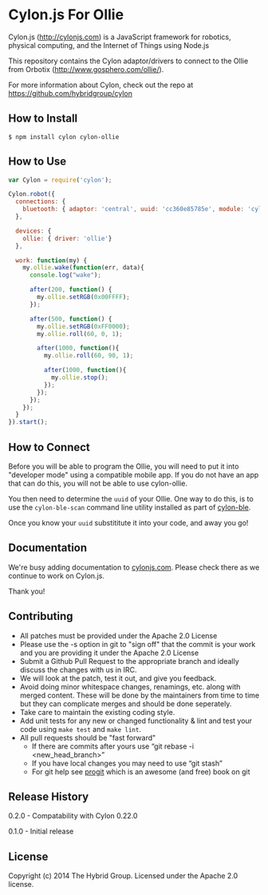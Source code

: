 # Cylon.js For Ollie

Cylon.js (http://cylonjs.com) is a JavaScript framework for robotics, physical computing, and the Internet of Things using Node.js

This repository contains the Cylon adaptor/drivers to connect to the Ollie from Orbotix (http://www.gosphero.com/ollie/).

For more information about Cylon, check out the repo at
https://github.com/hybridgroup/cylon

## How to Install

    $ npm install cylon cylon-ollie

## How to Use

```javascript
var Cylon = require('cylon');

Cylon.robot({
  connections: {
    bluetooth: { adaptor: 'central', uuid: 'cc360e85785e', module: 'cylon-ble'}
  },

  devices: {
    ollie: { driver: 'ollie'}
  },

  work: function(my) {
    my.ollie.wake(function(err, data){
      console.log("wake");

      after(200, function() {
        my.ollie.setRGB(0x00FFFF);
      });

      after(500, function() {
        my.ollie.setRGB(0xFF0000);
        my.ollie.roll(60, 0, 1);

        after(1000, function(){
          my.ollie.roll(60, 90, 1);

          after(1000, function(){
            my.ollie.stop();
          });
        });
      });
    });
  }
}).start();
```

## How to Connect

Before you will be able to program the Ollie, you will need to put it into "developer mode" using a compatible mobile app. If you do not have an app that can do this, you will not be able to use cylon-ollie.

You then need to determine the `uuid` of your Ollie. One way to do this, is to use the `cylon-ble-scan` command line utility installed as part of [cylon-ble](https://github.com/hybridgroup/cylon-ble).

Once you know your `uuid` substititute it into your code, and away you go!

## Documentation

We're busy adding documentation to [cylonjs.com](http://cylonjs.com). Please check there as we continue to work on Cylon.js.

Thank you!

## Contributing

* All patches must be provided under the Apache 2.0 License
* Please use the -s option in git to "sign off" that the commit is your work and you are providing it under the Apache 2.0 License
* Submit a Github Pull Request to the appropriate branch and ideally discuss the changes with us in IRC.
* We will look at the patch, test it out, and give you feedback.
* Avoid doing minor whitespace changes, renamings, etc. along with merged content. These will be done by the maintainers from time to time but they can complicate merges and should be done seperately.
* Take care to maintain the existing coding style.
* Add unit tests for any new or changed functionality & lint and test your code using `make test` and `make lint`.
* All pull requests should be "fast forward"
  * If there are commits after yours use “git rebase -i <new_head_branch>”
  * If you have local changes you may need to use “git stash”
  * For git help see [progit](http://git-scm.com/book) which is an awesome (and free) book on git

## Release History

0.2.0 - Compatability with Cylon 0.22.0

0.1.0 - Initial release

## License

Copyright (c) 2014 The Hybrid Group. Licensed under the Apache 2.0 license.
